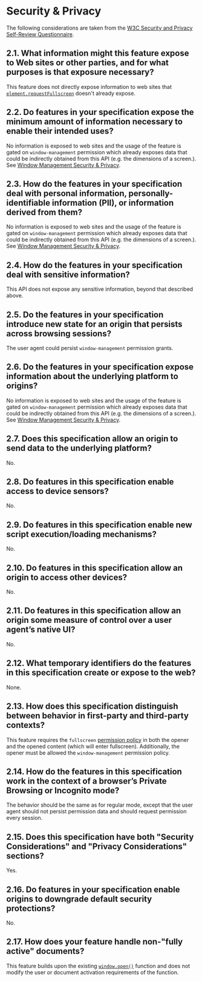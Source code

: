 # Security & Privacy

The following considerations are taken from the [W3C Security and Privacy
Self-Review Questionnaire](https://www.w3.org/TR/security-privacy-questionnaire).

## 2.1. What information might this feature expose to Web sites or other parties, and for what purposes is that exposure necessary?

This feature does not directly expose information to web sites that [`element.requestFullscreen`](https://fullscreen.spec.whatwg.org/#ref-for-dom-element-requestfullscreen%E2%91%A0) doesn't already expose. 


## 2.2. Do features in your specification expose the minimum amount of information necessary to enable their intended uses?

No information is exposed to web sites and the usage of the feature is gated on `window-management` permission which already exposes data that could be indirectly obtained from this API (e.g. the dimensions of a screen.). See [Window Management Security & Privacy](https://github.com/w3c/window-management/blob/main/security_and_privacy.md).

## 2.3. How do the features in your specification deal with personal information, personally-identifiable information (PII), or information derived from them?

No information is exposed to web sites and the usage of the feature is gated on `window-management` permission which already exposes data that could be indirectly obtained from this API (e.g. the dimensions of a screen.). See [Window Management Security & Privacy](https://github.com/w3c/window-management/blob/main/security_and_privacy.md).

## 2.4. How do the features in your specification deal with sensitive information?

This API does not expose any sensitive information, beyond that described above.

## 2.5. Do the features in your specification introduce new state for an origin that persists across browsing sessions?

The user agent could persist `window-management` permission grants.

## 2.6. Do the features in your specification expose information about the underlying platform to origins?

No information is exposed to web sites and the usage of the feature is gated on `window-management` permission which already exposes data that could be indirectly obtained from this API (e.g. the dimensions of a screen.). See [Window Management Security & Privacy](https://github.com/w3c/window-management/blob/main/security_and_privacy.md).

## 2.7. Does this specification allow an origin to send data to the underlying platform?

No.

## 2.8. Do features in this specification enable access to device sensors?
No.

## 2.9. Do features in this specification enable new script execution/loading mechanisms?

No.

## 2.10. Do features in this specification allow an origin to access other devices?

No.

## 2.11. Do features in this specification allow an origin some measure of control over a user agent’s native UI?

No.

## 2.12. What temporary identifiers do the features in this specification create or expose to the web?

None.

## 2.13. How does this specification distinguish between behavior in first-party and third-party contexts?

This feature requires the `fullscreen` [permission policy](https://w3c.github.io/webappsec-permissions-policy/#permissions-policy-http-header-field) in both the opener and the opened content (which will enter fullscreen). Additionally, the opener must be allowed the `window-management` permission policy.

## 2.14. How do the features in this specification work in the context of a browser’s Private Browsing or Incognito mode?

The behavior should be the same as for regular mode, except that the user agent
should not persist permission data and should request permission every session.

## 2.15. Does this specification have both "Security Considerations" and "Privacy Considerations" sections?

Yes.

## 2.16. Do features in your specification enable origins to downgrade default security protections?

No.

## 2.17. How does your feature handle non-"fully active" documents?

This feature builds upon the existing [`window.open()`](https://html.spec.whatwg.org/multipage/nav-history-apis.html#dom-open-dev) function and does not modify the user or document activation requirements of the function.